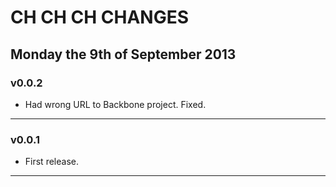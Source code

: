 # CH CH CH CHANGES #

## Monday the 9th of September 2013 ##

### v0.0.2 ###

* Had wrong URL to Backbone project. Fixed.

----

### v0.0.1 ###

* First release.

----

